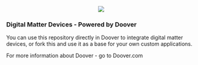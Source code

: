 <p align="center">
    <img src="http://doover.dev/wp-content/uploads/2022/05/Powered-by-Doover-Clear.png">
</p>

### Digital Matter Devices - Powered by Doover

You can use this repository directly in Doover to integrate digital matter devices, or fork this and use it as a base for your own custom applications.

For more information about Doover - go to Doover.com